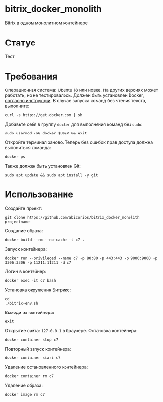 # bitrix_docker_monolith
Bitrix в одном монолитном контейнере
# Статус
Тест
# Требования
Операционная система: Ubuntu 18 или новее. На других версиях может работать, но не тестировалось. Должен быть установлен Docker, [согласно инструкции](https://docs.docker.com/engine/install/ubuntu/). В случае запуска команд без чтения текста, выполните:
```
curl -s https://get.docker.com | sh
```
Добавьте себя в группу `docker` для выполнения команд без `sudo`:
```
sudo usermod -aG docker $USER && exit
```
Откройте терминал заново. Теперь без ошибок прав доступа должна выпониться команда:
```
docker ps
```
Также должен быть установлен Git:
```
sudo apt update && sudo apt install -y git
```
# Использование
Создайте проект:
```
git clone https://github.com/abicorios/bitrix_docker_monolith projectname
```
Создание образа:
```
docker build --rm --no-cache -t c7 .
```
Запуск контейнера:
```
docker run --privileged --name c7 -p 80:80 -p 443:443 -p 9000:9000 -p 3306:3306 -p 11211:11211 -d c7
```
Логин в контейнер:
```
docker exec -it c7 bash
```
Установка окружения Битрикс:
```
cd
./bitrix-env.sh
```
Выходи из контейнера:
```
exit
```
Открытие сайта: `127.0.0.1` в браузере.
Остановка контейнера:
```
docker container stop c7
```
Повторный запуск контейнера:
```
docker container start c7
```
Удаление остановленного контейнера:
```
docker container rm c7
```
Удаление образа:
```
docker image rm c7
```
